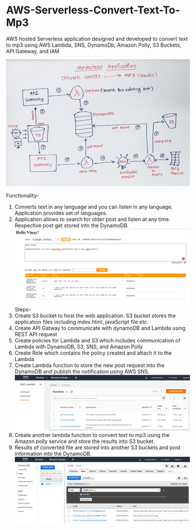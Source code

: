 # AWS-Serverless-Convert-Text-To-Mp3

AWS hosted Serverless application designed and developed to convert text to mp3 using AWS Lambda, SNS, DynamoDb, Amazon Polly, S3 Buckets, API Gateway,  and IAM

![](Images/Serverless-Text-To-Mp3-Architecture.jpg)

Functionality-
1. Converts text in any language and you can listen in any language. Application provides set of languages.
2. Application allows to search for older post and listen at any time. Respective post get stored into the DynamoDB. 
![](Images/Web-Application-GUI.PNG)
Steps-
1. Create S3 bucket to host the web application. S3 bucket stores the application files including index.html, javaScript file etc.
2. Create API Gatway to communicate with dynamoDB and Lambda using REST API request
3. Create policies for Lambda and S3 which includes communication of Lambda with DynamoDB, S3, SNS, and Amazon Polly
4. Create Role which contains the policy created and attach it to the Lambda
5. Create Lambda function to store the new post request into the DynamoDB and publish the notification using AWS SNS.
![](Images/Lambda-Functions.PNG)
6. Create another lambda function to convert text to mp3 using the Amazon polly service and store the results into S3 bucket.
7. Results of converted file are stored into another S3 buckets and post information into the DynamoDB.
![](Images/DynamoDB-Records.PNG)
